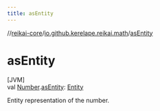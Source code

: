 ```yaml
---
title: asEntity
---
```

//[reikai-core](../../index.html)/[io.github.kerelape.reikai.math](index.html)/[asEntity](as-entity.html)



# asEntity



[JVM]\
val [Number](https://kotlinlang.org/api/latest/jvm/stdlib/kotlin/-number/index.html).[asEntity](as-entity.html): [Entity](../io.github.kerelape.reikai.core/-entity/index.html)



Entity representation of the number.





